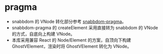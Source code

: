 # pragma

+ snabbdom 的 VNode 转化部分参考 [snabbdom-pragma](https://github.com/Swizz/snabbdom-pragma)。
+ snabbdom-pragma 的 createElement 采用直接转为 snabbdom 的 VNode 的方式，自底向上构建 VNode。
+ 本库采用兼容 React 的 Node/Element 的方案，自顶向下构建 GhostVElement，渲染时将 GhostVElement 转化为 VNode。
